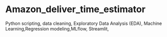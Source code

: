 # Amazon_deliver_time_estimator
Python scripting, data cleaning, Exploratory Data Analysis (EDA), Machine Learning,Regression modeling,MLflow,  Streamlit, 
